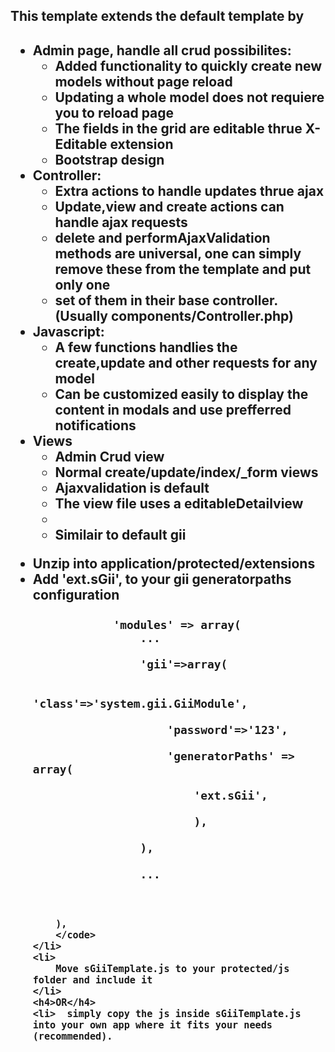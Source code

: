<h2>This template extends the default template by<h2>
	<ul>
		<li>
			Admin page, handle all crud possibilites:			
			<ul>
				<li>Added functionality to quickly create new models without page reload
				<li>Updating a whole model does not requiere you to reload page
				<li>The fields in the grid are editable thrue X-Editable extension
				<li>Bootstrap design
			</ul>
		</li>
		<li>
			Controller:
			<ul>
				<li>Extra actions to handle updates thrue ajax
				<li>Update,view and create actions can handle ajax requests
				<li>delete and performAjaxValidation methods are universal, one can simply remove these from the template and put only one
				<li>set of them in their base controller. (Usually components/Controller.php)
			</ul>
		</li>
		<li>	
			Javascript:
			<ul>
				<li>A few functions handlies the create,update and other requests for any model</li>
				<li>Can be customized easily to display the content in modals and use prefferred notifications</li>
			</ul>
		</li>
		<li>
			Views
			<ul>
				<li>Admin Crud view</li>
				<li>Normal create/update/index/_form views</li>
				<li>Ajaxvalidation is default
				<li>The view file uses a editableDetailview<li>
				<li>Similair to default gii
			</ul>
		</li>
</ul>
<ul id="installation">
	<li>Unzip into application/protected/extensions</li>
	<li>
		Add	 'ext.sGii', to your gii generatorpaths configuration <br/>
		<code>
			'modules' => array(
	     		...<br/>
	     		'gii'=>array(<br/>
           			'class'=>'system.gii.GiiModule',<br/>
            		'password'=>'123',<br/>
            		'generatorPaths' => array(<br/>
						'ext.sGii',<br/>
						),<br/>
				),<br/>
				...<br/>
    
        ),
    	</code>
    </li>
    <li>
    	Move sGiiTemplate.js to your protected/js folder and include it  
    </li>
    <h4>OR</h4>
    <li>  simply copy the js inside sGiiTemplate.js into your own app where it fits your needs (recommended).
</ul>